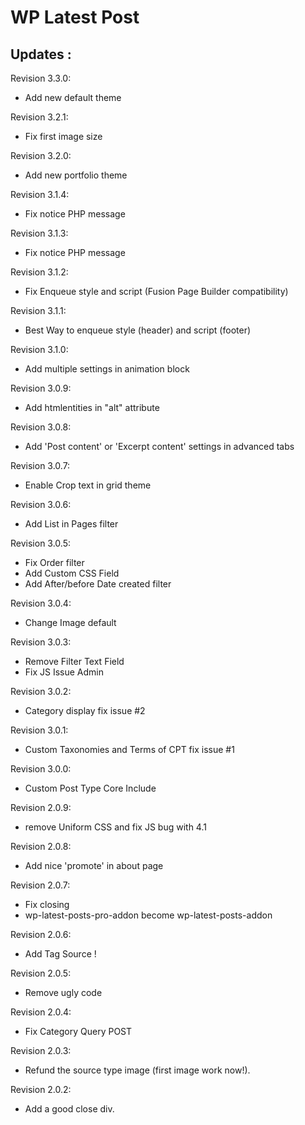WP Latest Post
==============

Updates :
---------
Revision 3.3.0:
* Add new default theme

Revision 3.2.1:
* Fix first image size

Revision 3.2.0:
* Add new portfolio theme

Revision 3.1.4:
* Fix notice PHP message

Revision 3.1.3:
* Fix notice PHP message

Revision 3.1.2:
* Fix Enqueue style and script (Fusion Page Builder compatibility)

Revision 3.1.1:
* Best Way to enqueue style (header) and script (footer)

Revision 3.1.0:
* Add multiple settings in animation block

Revision 3.0.9:
* Add htmlentities in "alt" attribute

Revision 3.0.8:
* Add 'Post content' or 'Excerpt content' settings in advanced tabs

Revision 3.0.7:
* Enable Crop text in grid theme

Revision 3.0.6:
* Add List in Pages filter

Revision 3.0.5: 
* Fix Order filter
* Add Custom CSS Field
* Add After/before Date created filter

Revision 3.0.4:
* Change Image default

Revision 3.0.3:
* Remove Filter Text Field
* Fix JS Issue Admin

Revision 3.0.2:
* Category display fix issue #2

Revision 3.0.1:
* Custom Taxonomies and Terms of CPT fix issue #1

Revision 3.0.0:
* Custom Post Type Core Include

Revision 2.0.9:
 * remove Uniform CSS and fix JS bug with 4.1

Revision 2.0.8:
 * Add nice 'promote' in about page

Revision 2.0.7:
 * Fix closing <div>
 * wp-latest-posts-pro-addon become wp-latest-posts-addon
 
Revision 2.0.6:
 * Add Tag Source !

Revision 2.0.5:
 * Remove ugly code

Revision 2.0.4:
 * Fix Category Query POST

Revision 2.0.3:
 * Refund the source type image (first image work now!).

Revision 2.0.2:
 * Add a good close div.

